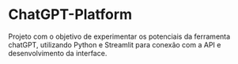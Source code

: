 # ChatGPT-Platform
Projeto com o objetivo de experimentar os potenciais da ferramenta chatGPT, utilizando Python e Streamlit para conexão com a API e desenvolvimento da interface.
